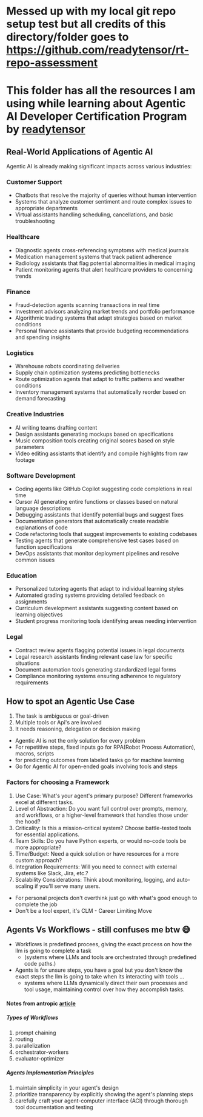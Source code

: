 # Messed up with my local git repo setup test but all credits of this directory/folder goes to https://github.com/readytensor/rt-repo-assessment 

# This folder has all the resources I am using while learning about Agentic AI Developer Certification Program by [readytensor](https://app.readytensor.ai/hubs/ready_tensor_certifications)

## Real-World Applications of Agentic AI

Agentic AI is already making significant impacts across various industries:

### Customer Support
- Chatbots that resolve the majority of queries without human intervention
- Systems that analyze customer sentiment and route complex issues to appropriate departments
- Virtual assistants handling scheduling, cancellations, and basic troubleshooting

### Healthcare
- Diagnostic agents cross-referencing symptoms with medical journals
- Medication management systems that track patient adherence
- Radiology assistants that flag potential abnormalities in medical imaging
- Patient monitoring agents that alert healthcare providers to concerning trends

### Finance
- Fraud-detection agents scanning transactions in real time
- Investment advisors analyzing market trends and portfolio performance
- Algorithmic trading systems that adapt strategies based on market conditions
- Personal finance assistants that provide budgeting recommendations and spending insights

### Logistics
- Warehouse robots coordinating deliveries
- Supply chain optimization systems predicting bottlenecks
- Route optimization agents that adapt to traffic patterns and weather conditions
- Inventory management systems that automatically reorder based on demand forecasting

### Creative Industries
- AI writing teams drafting content
- Design assistants generating mockups based on specifications
- Music composition tools creating original scores based on style parameters
- Video editing assistants that identify and compile highlights from raw footage

### Software Development
- Coding agents like GitHub Copilot suggesting code completions in real time
- Cursor AI generating entire functions or classes based on natural language descriptions
- Debugging assistants that identify potential bugs and suggest fixes
- Documentation generators that automatically create readable explanations of code
- Code refactoring tools that suggest improvements to existing codebases
- Testing agents that generate comprehensive test cases based on function specifications
- DevOps assistants that monitor deployment pipelines and resolve common issues

### Education
- Personalized tutoring agents that adapt to individual learning styles
- Automated grading systems providing detailed feedback on assignments
- Curriculum development assistants suggesting content based on learning objectives
- Student progress monitoring tools identifying areas needing intervention

### Legal
- Contract review agents flagging potential issues in legal documents
- Legal research assistants finding relevant case law for specific situations
- Document automation tools generating standardized legal forms
- Compliance monitoring systems ensuring adherence to regulatory requirements
  

## How to spot an Agentic Use Case

1. The task is ambiguous or goal-driven
2. Multiple tools or Api's are involved
3. It needs reasoning, delegation or decision making

- Agentic AI is not the only solution for every problem
- For repetitive steps, fixed inputs go for RPA(Robot Process Automation), macros, scripts
- for predicting outcomes from labeled tasks go for machine learning
- Go for Agentic AI for open-ended goals involving tools and steps


### Factors for choosing a Framework
1. Use Case: What's your agent's primary purpose? Different frameworks excel at different tasks.
2. Level of Abstraction: Do you want full control over prompts, memory, and workflows, or a higher-level framework that handles those under the hood?
3. Criticality: Is this a mission-critical system? Choose battle-tested tools for essential applications.
4. Team Skills: Do you have Python experts, or would no-code tools be more appropriate?
5. Time/Budget: Need a quick solution or have resources for a more custom approach?
6. Integration Requirements: Will you need to connect with external systems like Slack, Jira, etc.?
7. Scalability Considerations: Think about monitoring, logging, and auto-scaling if you'll serve many users.

- For personal projects don't overthink just go with what's good enough to complete the job
- Don't be a tool expert, it's CLM - Career Limiting Move

## Agents Vs Workflows - still confuses me btw 😅
- Workflows is predefined procees, giving the exact process on how the llm is going to complete a task
  - (systems where LLMs and tools are orchestrated through predefined code paths.)
- Agents is for unsure steps, you have a goal but you don't know the exact steps the llm is going to take when its interacting with tools ...
  - systems where LLMs dynamically direct their own processes and tool usage, maintaining control over how they accomplish tasks.

#### Notes from antropic [article](https://www.anthropic.com/engineering/building-effective-agents)

##### Types of Workflows
1. prompt chaining
2. routing
3. parallelization
4. orchestrator-workers
5. evaluator-optimizer

##### Agents Implementation Principles
1. maintain simplicity in your agent's design
2. prioritize transparency by explicitly showing the agent's planning steps
3. carefully craft your agent-computer interface (ACI) through thorough tool documentation and testing
